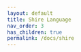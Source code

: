 ```yaml
---
layout: default
title: Shire Language
nav_order: 3
has_children: true
permalink: /docs/shire
---
```



